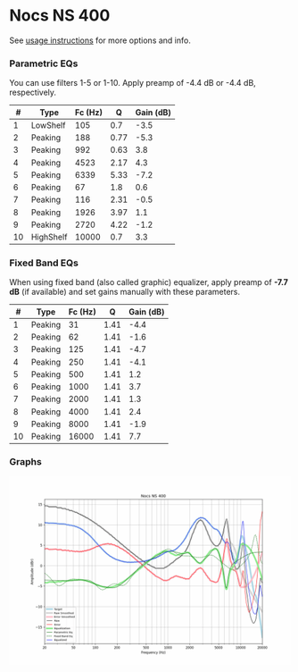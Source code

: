 # Nocs NS 400
See [usage instructions](https://github.com/jaakkopasanen/AutoEq#usage) for more options and info.

### Parametric EQs
You can use filters 1-5 or 1-10. Apply preamp of -4.4 dB or -4.4 dB, respectively.

|   # | Type      |   Fc (Hz) |    Q |   Gain (dB) |
|-----|-----------|-----------|------|-------------|
|   1 | LowShelf  |       105 | 0.7  |        -3.5 |
|   2 | Peaking   |       188 | 0.77 |        -5.3 |
|   3 | Peaking   |       992 | 0.63 |         3.8 |
|   4 | Peaking   |      4523 | 2.17 |         4.3 |
|   5 | Peaking   |      6339 | 5.33 |        -7.2 |
|   6 | Peaking   |        67 | 1.8  |         0.6 |
|   7 | Peaking   |       116 | 2.31 |        -0.5 |
|   8 | Peaking   |      1926 | 3.97 |         1.1 |
|   9 | Peaking   |      2720 | 4.22 |        -1.2 |
|  10 | HighShelf |     10000 | 0.7  |         3.3 |

### Fixed Band EQs
When using fixed band (also called graphic) equalizer, apply preamp of **-7.7 dB** (if available) and set gains manually with these parameters.

|   # | Type    |   Fc (Hz) |    Q |   Gain (dB) |
|-----|---------|-----------|------|-------------|
|   1 | Peaking |        31 | 1.41 |        -4.4 |
|   2 | Peaking |        62 | 1.41 |        -1.6 |
|   3 | Peaking |       125 | 1.41 |        -4.7 |
|   4 | Peaking |       250 | 1.41 |        -4.1 |
|   5 | Peaking |       500 | 1.41 |         1.2 |
|   6 | Peaking |      1000 | 1.41 |         3.7 |
|   7 | Peaking |      2000 | 1.41 |         1.3 |
|   8 | Peaking |      4000 | 1.41 |         2.4 |
|   9 | Peaking |      8000 | 1.41 |        -1.9 |
|  10 | Peaking |     16000 | 1.41 |         7.7 |

### Graphs
![](./Nocs%20NS%20400.png)
